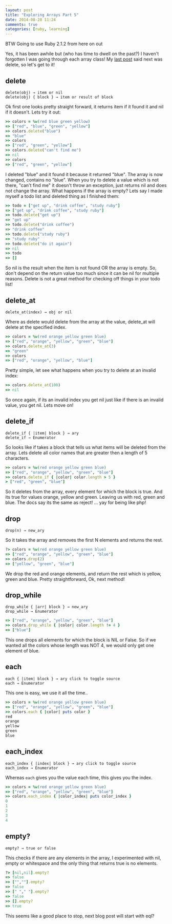 ```yaml
---
layout: post
title: "Exploring Arrays Part 5"
date: 2014-08-28 11:24
comments: true
categories: [ruby, learning] 
---
```


BTW Going to use Ruby 2.1.2 from here on out

Yes, it has been awhile but (who has time to dwell on the past?)  I haven't forgotten I was going through each array class! My [last post](/2013/09/02/exploring-arrays-part-4/) said next was delete, so let's get to it!

## delete

    delete(obj) → item or nil 
    delete(obj) { block } → item or result of block


Ok first one looks pretty straight forward, it returns item if it found it and nil if it doesn't. Lets try it out:

```ruby
>> colors = %w(red blue green yellow)
=> ["red", "blue", "green", "yellow"]
>> colors.delete("blue")
=> "blue"
>> colors
=> ["red", "green", "yellow"]
>> colors.delete("can't find me")
=> nil
>> colors
=> ["red", "green", "yellow"]
```

I deleted "blue" and it found it because it returned "blue". The array is now changed, contains no "blue". When you try to delete a value which is not there, "can't find me" it doesn't throw an exception, just returns nil and does not change the array. What happens if the array is empty? Lets say I made myself a todo list and deleted thing as I finished them:

```ruby
>> todo = ["get up", "drink coffee", "study ruby"]
=> ["get up", "drink coffee", "study ruby"]
>> todo.delete("get up")
=> "get up"
>> todo.delete("drink coffee")
=> "drink coffee"
>> todo.delete("study ruby")
=> "study ruby"
>> todo.delete("do it again")
=> nil
>> todo
=> []
```

So nil is the result when the item is not found OR the array is empty. So, don't depend on the return value too much since it can be nil for multiple reasons. Delete is not a great method for checking off things in your todo list!


## delete_at


    delete_at(index) → obj or nil

Where as delete would delete from the array at the value, delete_at will delete at the specified index.

```ruby
>> colors = %w(red orange yellow green blue)
=> ["red", "orange", "yellow", "green", "blue"]
>> colors.delete_at(3)
=> "green"
>> colors
=> ["red", "orange", "yellow", "blue"]
```

Pretty simple, let see what happens when you try to delete at an invalid index:

```ruby
>> colors.delete_at(100)
=> nil
```

So once again, if its an invalid index you get nil just like if there is an invalid value, you get nil. Lets move on!


## delete_if


    delete_if { |item| block } → ary
    delete_if → Enumerator


So looks like if takes a block that tells us what items will be deleted from the array. Lets delete all color names that are greater then a length of 5 characters.

```ruby
>> colors = %w(red orange yellow green blue)
=> ["red", "orange", "yellow", "green", "blue"]
>> colors.delete_if { |color| color.length > 5 }
> ["red", "green", "blue"]
```

So it deletes from the array, every element for which the block is true. And its true for values orange, yellow and green. Leaving us with red, green and blue. The docs say its the same as reject! ... yay for being like php! 


## drop

    drop(n) → new_ary

So it takes the array and removes the first N elements and returns the rest.

```ruby
?> colors = %w(red orange yellow green blue)
=> ["red", "orange", "yellow", "green", "blue"]
>> colors.drop(2)
=> ["yellow", "green", "blue"]
```

We drop the red and orange elements, and return the rest which is yellow, green and blue. Pretty straightforward, Ok, next method!

## drop_while

    drop_while { |arr| block } → new_ary
    drop_while → Enumerator

```ruby
=> ["red", "orange", "yellow", "green", "blue"]
>> colors.drop_while { |color| color.length != 4 }
=> ["blue"]
```

This one drops all elements for which the block is NIL or False. So if we wanted all the colors whose length was NOT 4, we would only get one element of blue.

## each


    each { |item| block } → ary click to toggle source
    each → Enumerator


This one is easy, we use it all the time..

```ruby
>> colors = %w(red orange yellow green blue)
=> ["red", "orange", "yellow", "green", "blue"]
>> colors.each { |color| puts color }
red
orange
yellow
green
blue
```

## each_index

    each_index { |index| block } → ary click to toggle source
    each_index → Enumerator


Whereas ```each``` gives you the value each time, this gives you the index. 

```ruby
>> colors = %w(red orange yellow green blue)
=> ["red", "orange", "yellow", "green", "blue"]
>> colors.each_index { |color_index| puts color_index }
0
1
2
3
4
```


## empty?

    empty? → true or false


This checks if there are any elements in the array, I experimented with nil, empty or whitespace and the only thing that returns true is no elements. 

```ruby
?> [nil,nil].empty?
=> false
>> ["",""].empty?
=> false
>> [" "," "].empty?
=> false
>> [].empty?
=> true
```

This seems like a good place to stop, next blog post will start with eql? 




